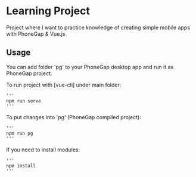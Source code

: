 # Learning Project 
Project where I want to practice knowledge of creating simple mobile apps with PhoneGap & Vue.js
## Usage
You can add folder 'pg' to your PhoneGap desktop app and run it as PhoneGap project.

To run project with [vue-cli] under main folder:

    '''
    npm run serve
    '''

To put changes into 'pg' (PhoneGap compiled project):

    '''
    npm run pg
    '''

If you need to install modules:

    '''
    npm install
    '''